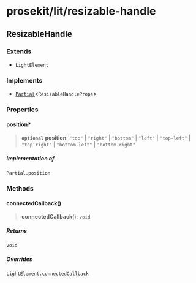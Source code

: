 # prosekit/lit/resizable-handle

<a id="ResizableHandle" name="ResizableHandle"></a>

## ResizableHandle

### Extends

- `LightElement`

### Implements

- [`Partial`](https://www.typescriptlang.org/docs/handbook/utility-types.html#partialtype)\<`ResizableHandleProps`\>

### Properties

<a id="position" name="position"></a>

#### position?

> **`optional`** **position**: `"top"` \| `"right"` \| `"bottom"` \| `"left"` \| `"top-left"` \| `"top-right"` \| `"bottom-left"` \| `"bottom-right"`

##### Implementation of

`Partial.position`

### Methods

<a id="connectedCallback" name="connectedCallback"></a>

#### connectedCallback()

> **connectedCallback**(): `void`

##### Returns

`void`

##### Overrides

`LightElement.connectedCallback`
